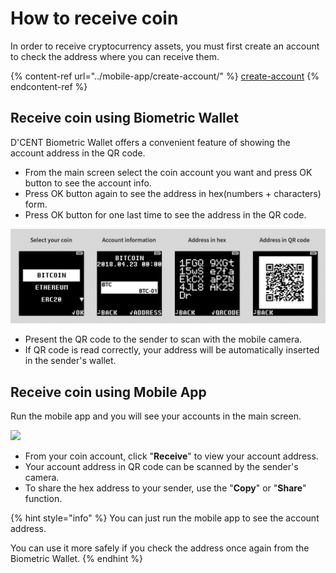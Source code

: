 # How to receive coin

In order to receive cryptocurrency assets, you must first create an account to check the address where you can receive them.

{% content-ref url="../mobile-app/create-account/" %}
[create-account](../mobile-app/create-account/)
{% endcontent-ref %}

## Receive coin using Biometric Wallet

D'CENT Biometric Wallet offers a convenient feature of showing the account address in the QR code.   &#x20;

* From the main screen select the coin account you want and press OK button to see the account info.&#x20;
* Press OK button again to see the address in hex(numbers + characters) form.
* Press OK button for one last time to see the address in the QR code.

![](<../.gitbook/assets/3 (10).png>)

* Present the QR code to the sender to scan with the mobile camera.
* If QR code is read correctly, your address will be automatically inserted in the sender's wallet.

## Receive coin using Mobile App

Run the mobile app and you will see your accounts in the main screen.

![](../.gitbook/assets/mobileapp-account-address\_en.png)

* From your coin account, click "**Receive**" to view your account address.
* Your account address in QR code can be scanned by the sender's camera.
* To share the hex address to your sender, use the "**Copy**" or "**Share**" function.&#x20;

{% hint style="info" %}
You can just run the mobile app to see the account address.&#x20;

You can use it more safely if you check the address once again from the Biometric Wallet.
{% endhint %}
